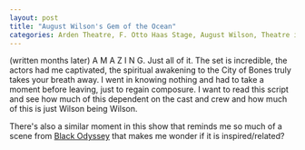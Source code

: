 ```yaml
---
layout: post
title: "August Wilson's Gem of the Ocean"
categories: Arden Theatre, F. Otto Haas Stage, August Wilson, Theatre in the X
---
```

(written months later)
A M A Z I N G.
Just all of it. The set is incredible, the actors had me captivated, the spiritual awakening to the City of Bones truly takes your breath away. I went in knowing nothing and had to take a moment before leaving, just to regain composure. I want to read this script and see how much of this dependent on the cast and crew and how much of this is just Wilson being Wilson.

There's also a similar moment in this show that reminds me so much of a scene from [Black Odyssey](..posts/2019-01-08-black-odyssey) that makes me wonder if it is inspired/related?
